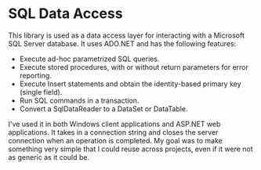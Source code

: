 SQL Data Access
=============
This library is used as a data access layer for interacting with a Microsoft SQL Server database. It uses ADO.NET and has the following features:

* Execute ad-hoc parametrized SQL queries.
* Execute stored procedures, with or without return parameters for error reporting.
* Execute Insert statements and obtain the identity-based primary key (single field).
* Run SQL commands in a transaction.
* Convert a SqlDataReader to a DataSet or DataTable.

I've used it in both Windows client applications and ASP.NET web applications. It takes in a connection string and closes the server connection when an operation is completed. My goal was to make something very simple that I could reuse across projects, even if it were not as generic as it could be.
